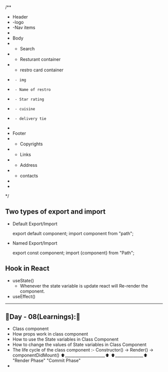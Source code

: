 
/**
 * Header
 *  -logo
 *  -Nav items
 *
 * Body
 *  - Search
 *  - Resturant container
 *  - restro card container
 *      - img
 *      - Name of restro
 *      - Star rating
 *      - cuisine
 *      - delivery tie
 *
 * Footer
 *  - Copyrights
 *  - Links
 *  - Address
 *  - contacts
 *
 *
 */

 Two types of export and import
 -------------------------------

 - Default Export/Import  
    
    export default component;
    import component from "path";

 - Named Export/Import

    export const component;
    import {component} from "Path";

 Hook in React
 -------------
   - useState()
      + Whenever the state variable is update react will Re-render the component.
   - useEffect()
      
      
------------------------
🚀Day - 08(Learnings):🚀
------------------------

   - Class component
   - How props work in class component
   - How to use the State variables in Class Component
   - How to change the values of State variables in Class Component
   - The life cycle of the class component
      :- Constructor() -> Render() -> componentDidMount()
         ⬆️____________________⬆️    ⬆️______________⬆️ 
               "Render Phase"            "Commit Phase"
   - 


